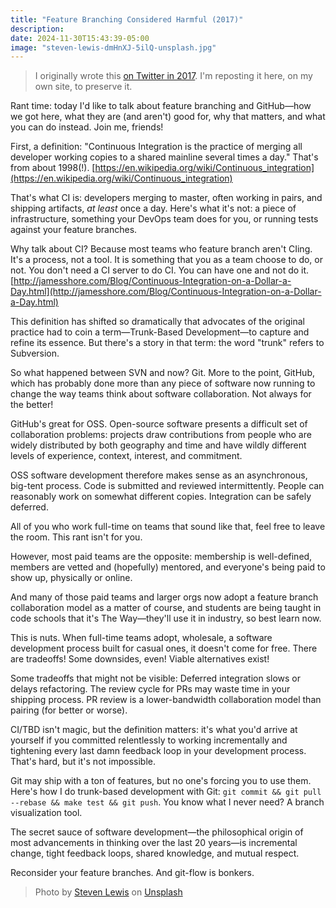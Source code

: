 ```yaml
---
title: "Feature Branching Considered Harmful (2017)"
description:
date: 2024-11-30T15:43:39-05:00
image: "steven-lewis-dmHnXJ-5ilQ-unsplash.jpg"
---
```


> I originally wrote this [on Twitter in 2017](https://x.com/bguthrie/status/937750796334174209). I'm reposting it here, on my own site, to preserve it.

Rant time: today I'd like to talk about feature branching and GitHub—how we got here, what they are (and aren't) good for, why that matters, and what you can do instead. Join me, friends!

First, a definition: "Continuous Integration is the practice of merging all developer working copies to a shared mainline several times a day." That's from about 1998(!). [https://en.wikipedia.org/wiki/Continuous_integration](https://en.wikipedia.org/wiki/Continuous_integration)

That's what CI is: developers merging to master, often working in pairs, and shipping artifacts, _at least_ once a day. Here's what it's not: a piece of infrastructure, something your DevOps team does for you, or running tests against your feature branches.

Why talk about CI? Because most teams who feature branch aren't CIing. It's a process, not a tool. It is something that you as a team choose to do, or not. You don't need a CI server to do CI. You can have one and not do it. [http://jamesshore.com/Blog/Continuous-Integration-on-a-Dollar-a-Day.html](http://jamesshore.com/Blog/Continuous-Integration-on-a-Dollar-a-Day.html)

This definition has shifted so dramatically that advocates of the original practice had to coin a term—Trunk-Based Development—to capture and refine its essence. But there's a story in that term: the word "trunk" refers to Subversion.

So what happened between SVN and now? Git. More to the point, GitHub, which has probably done more than any piece of software now running to change the way teams think about software collaboration. Not always for the better!

GitHub's great for OSS. Open-source software presents a difficult set of collaboration problems: projects draw contributions from people who are widely distributed by both geography and time and have wildly different levels of experience, context, interest, and commitment.

OSS software development therefore makes sense as an asynchronous, big-tent process. Code is submitted and reviewed intermittently. People can reasonably work on somewhat different copies. Integration can be safely deferred.

All of you who work full-time on teams that sound like that, feel free to leave the room. This rant isn't for you.

However, most paid teams are the opposite: membership is well-defined, members are vetted and (hopefully) mentored, and everyone's being paid to show up, physically or online.

And many of those paid teams and larger orgs now adopt a feature branch collaboration model as a matter of course, and students are being taught in code schools that it's The Way—they'll use it in industry, so best learn now.

This is nuts. When full-time teams adopt, wholesale, a software development process built for casual ones, it doesn't come for free. There are tradeoffs! Some downsides, even! Viable alternatives exist!

Some tradeoffs that might not be visible: Deferred integration slows or delays refactoring. The review cycle for PRs may waste time in your shipping process. PR review is a lower-bandwidth collaboration model than pairing (for better or worse).

CI/TBD isn't magic, but the definition matters: it's what you'd arrive at yourself if you committed relentlessly to working incrementally and tightening every last damn feedback loop in your development process. That's hard, but it's not impossible.

Git may ship with a ton of features, but no one's forcing you to use them. Here's how I do trunk-based development with Git: `git commit && git pull --rebase && make test && git push`. You know what I never need? A branch visualization tool.

The secret sauce of software development—the philosophical origin of most advancements in thinking over the last 20 years—is incremental change, tight feedback loops, shared knowledge, and mutual respect.

Reconsider your feature branches. And git-flow is bonkers.

> Photo by <a href="https://unsplash.com/@airguitarbandit?utm_content=creditCopyText&utm_medium=referral&utm_source=unsplash">Steven Lewis</a> on <a href="https://unsplash.com/photos/aerial-photography-of-highway-dmHnXJ-5ilQ?utm_content=creditCopyText&utm_medium=referral&utm_source=unsplash">Unsplash</a>
